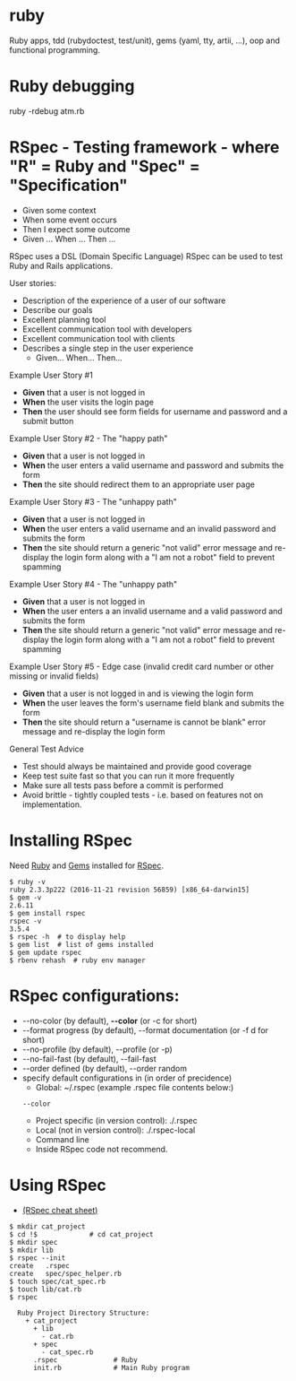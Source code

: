 # ruby
Ruby apps, tdd (rubydoctest, test/unit), gems (yaml, tty, artii, ...), oop and functional programming.

# Ruby debugging
ruby -rdebug atm.rb

# RSpec - Testing framework - where "R" = Ruby and "Spec" = "Specification"

+ Given some context
+ When some event occurs
+ Then I expect some outcome
+ Given ... When ... Then ...

RSpec uses a DSL (Domain Specific Language)
RSpec can be used to test Ruby and Rails applications.

User stories:
+ Description of the experience of a user of our software
+ Describe our goals
+ Excellent planning tool
+ Excellent communication tool with developers
+ Excellent communication tool with clients
+ Describes a single step in the user experience
  + Given... When... Then...

Example User Story #1
+ <b>Given</b> that a user is not logged in
+ <b>When</b> the user visits the login page
+ <b>Then</b> the user should see form fields for username and password and a submit button

Example User Story #2 - The "happy path"
+ <b>Given</b> that a user is not logged in
+ <b>When</b> the user enters a valid username and password and submits the form
+ <b>Then</b> the site should redirect them to an appropriate user page

Example User Story #3 - The "unhappy path"
+ <b>Given</b> that a user is not logged in
+ <b>When</b> the user enters a valid username and an invalid password and submits the form
+ <b>Then</b> the site should return a generic "not valid" error message and re-display the login form along with a "I am not a robot" field to prevent spamming

Example User Story #4 - The "unhappy path"
+ <b>Given</b> that a user is not logged in
+ <b>When</b> the user enters a an invalid username and a valid password and submits the form
+ <b>Then</b> the site should return a generic "not valid" error message and re-display the login form along with a "I am not a robot" field to prevent spamming

Example User Story #5 - Edge case (invalid credit card number or other missing or invalid fields)
+ <b>Given</b> that a user is not logged in and is viewing the login form
+ <b>When</b> the user leaves the form's username field blank and submits the form
+ <b>Then</b> the site should return a "username is cannot be blank" error message and re-display the login form

General Test Advice
+ Test should always be maintained and provide good coverage
+ Keep test suite fast so that you can run it more frequently
+ Make sure all tests pass before a commit is performed
+ Avoid brittle - tightly coupled tests - i.e. based on features not on implementation.

# Installing RSpec
Need [Ruby](https://www.ruby-lang.org/en/documentation/installation/) and [Gems](https://rubygems.org/) installed for [RSpec](https://github.com/rspec/rspec).
```
$ ruby -v
ruby 2.3.3p222 (2016-11-21 revision 56859) [x86_64-darwin15]
$ gem -v
2.6.11
$ gem install rspec
rspec -v
3.5.4
$ rspec -h  # to display help
$ gem list  # list of gems installed
$ gem update rspec
$ rbenv rehash  # ruby env manager
```

# RSpec configurations:
+ --no-color (by default), <b>--color</b> (or -c for short)
+ --format progress (by default), --format documentation (or -f d for short)
+ --no-profile (by default), --profile (or -p)
+ --no-fail-fast (by default), --fail-fast
+ --order defined (by default), --order random
+ specify default configurations in (in order of precidence)
  + Global: ~/.rspec (example .rspec file contents below:)
  ```
  --color
  ```
  + Project specific (in version control): ./.rspec
  + Local (not in version control): ./.rspec-local
  + Command line
  + Inside RSpec code not recommend.


# Using RSpec
+ [(RSpec cheat sheet)](http://www.rubypigeon.com/posts/rspec-expectations-cheat-sheet/)
```
$ mkdir cat_project
$ cd !$             # cd cat_project
$ mkdir spec
$ mkdir lib
$ rspec --init
create   .rspec
create   spec/spec_helper.rb
$ touch spec/cat_spec.rb
$ touch lib/cat.rb
$ rspec
```
```
  Ruby Project Directory Structure:
    + cat_project
      + lib
        - cat.rb
      + spec
        - cat_spec.rb
      .rspec              # Ruby
      init.rb             # Main Ruby program
```
